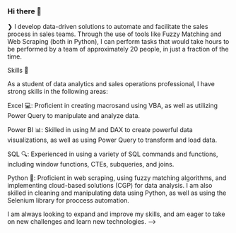 ### Hi there 👋

❯ I develop data-driven solutions to automate and facilitate the sales process in sales teams. Through the use of tools like Fuzzy Matching and Web Scraping (both in Python), I can perform tasks that would take hours to be performed by a team of approximately 20 people, in just a fraction of the time.


Skills 💪


As a student of data analytics and sales operations professional, I have strong skills in the following areas:

Excel 💻: Proficient in creating macrosand using VBA, as well as utilizing Power Query to manipulate and analyze data.

Power BI 📊: Skilled in using M and DAX to create powerful data visualizations, as well as using Power Query to transform and load data.

SQL 🔍: Experienced in using a variety of SQL commands and functions, including window functions, CTEs, subqueries, and joins.

Python 🐍: Proficient in web scraping, using fuzzy matching algorithms, and implementing cloud-based solutions (CGP) for data analysis. I am also skilled in cleaning and manipulating data using Python, as well as using the Selenium library for proccess automation.


I am always looking to expand and improve my skills, and am eager to take on new challenges and learn new technologies.
-->
